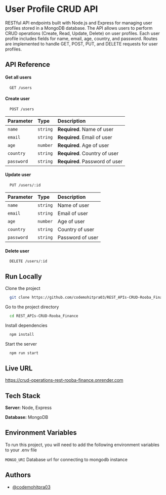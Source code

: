 
# User Profile CRUD API

RESTful API endpoints built with Node.js and Express for managing user profiles stored in a MongoDB database. The API allows users to perform CRUD operations (Create, Read, Update, Delete) on user profiles. Each user profile includes fields for name, email, age, country, and password. Routes are implemented to handle GET, POST, PUT, and DELETE requests for user profiles.


## API Reference

#### Get all users

```http
  GET /users
```



#### Create user

```http
  POST /users
```

| Parameter | Type     | Description                       |
| :-------- | :------- | :-------------------------------- |
| `name`      | `string` | **Required**. Name of user |
| `email`      | `string` | **Required**. Email of user |
| `age`      | `number` | **Required**. Age of user |
| `country`      | `string` | **Required**. Country of user |
| `password`      | `string` | **Required**. Password of user |

#### Update user

```http
  PUT /users/:id
```

| Parameter | Type     | Description                       |
| :-------- | :------- | :-------------------------------- |
| `name`      | `string` |  Name of user |
| `email`      | `string` |  Email of user |
| `age`      | `number` |  Age of user |
| `country`      | `string` |  Country of user |
| `password`      | `string` |  Password of user |


#### Delete user

```http
  DELETE /users/:id
```

## Run Locally

Clone the project

```bash
  git clone https://github.com/codemohitpra03/REST_APIs-CRUD-Rooba_Finance
```

Go to the project directory

```bash
  cd REST_APIs-CRUD-Rooba_Finance
```

Install dependencies

```bash
  npm install
```

Start the server

```bash
  npm run start
```

## Live URL
https://crud-operations-rest-rooba-finance.onrender.com


## Tech Stack

**Server:** Node, Express

**Database:** MongoDB


## Environment Variables

To run this project, you will need to add the following environment variables to your .env file

`MONGO_URI` Database url for connecting to mongodb instance






## Authors

- [@codemohitpra03](https://www.github.com/codemohitpra03)
